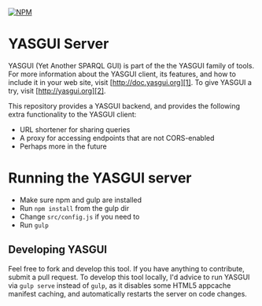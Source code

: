 [![NPM](https://img.shields.io/npm/v/yasgui-server.svg)](https://www.npmjs.org/package/yasgui-server)

# YASGUI Server
YASGUI (Yet Another SPARQL GUI) is part of the the YASGUI family of tools.
For more information about the YASGUI client, its features, and how to include it in your web site, visit [http://doc.yasgui.org][1].
To give YASGUI a try, visit [http://yasgui.org][2].

This repository provides a YASGUI backend, and provides the following extra functionality to the YASGUI client:

* URL shortener for sharing queries
* A proxy for accessing endpoints that are not CORS-enabled
* Perhaps more in the future

# Running the YASGUI server

* Make sure npm and gulp are installed
* Run `npm install` from the gulp dir
* Change `src/config.js` if you need to
* Run `gulp`

## Developing YASGUI


Feel free to fork and develop this tool. If you have anything to contribute, submit a pull request.
To develop this tool locally, I'd advice to run YASGUI via `gulp serve` instead of `gulp`, as it disables some HTML5 appcache manifest caching, and automatically restarts the server on code changes.


  [1]: http://doc.yasgui.org
  [2]: http://yasgui.org
